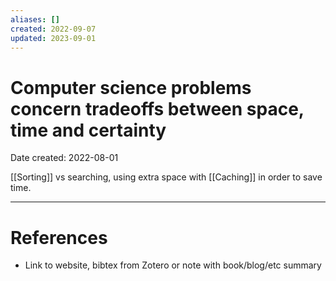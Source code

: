 ```yaml
---
aliases: []
created: 2022-09-07
updated: 2023-09-01
---
```


# Computer science problems concern tradeoffs between space, time and certainty
Date created: 2022-08-01

[[Sorting]] vs searching, using extra space with [[Caching]] in order to save time.

---
# References
* Link to website, bibtex from Zotero or note with book/blog/etc summary